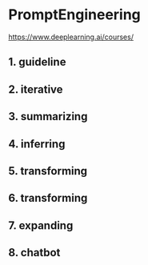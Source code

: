 # PromptEngineering
https://www.deeplearning.ai/courses/

## 1. guideline
## 2. iterative
## 3. summarizing
## 4. inferring
## 5. transforming
## 6. transforming
## 7. expanding
## 8. chatbot
